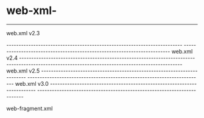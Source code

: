 # web-xml-
------------------------------------------------------------------------
web.xml v2.3
<?xml version="1.0" encoding="ISO-8859-1"?>  
<!DOCTYPE web-app PUBLIC "-//Sun Microsystems, Inc.//DTD Web Application 2.3//EN" "http://java.sun.com/dtd/web-app_2_3.dtd">  
<web-app>   
</web-app>  
 ------------------------------------------------------------------------
 ------------------------------------------------------------------------
web.xml v2.4
<?xml version="1.0" encoding="UTF-8"?>  
<web-app id="WebApp_9" version="2.4" xmlns="http://java.sun.com/xml/ns/j2ee"   
    xmlns:xsi="http://www.w3.org/2001/XMLSchema-instance"  
    xsi:schemaLocation="http://java.sun.com/xml/ns/j2ee http://java.sun.com/xml/ns/j2ee/web-app_2_4.xsd">  
</web-app>  
 ------------------------------------------------------------------------
 ------------------------------------------------------------------------
web.xml v2.5 
<?xml version="1.0" encoding="UTF-8"?>  
<web-app xmlns="http://java.sun.com/xml/ns/javaee"  
         xmlns:xsi="http://www.w3.org/2001/XMLSchema-instance"  
         xsi:schemaLocation="http://java.sun.com/xml/ns/javaee http://java.sun.com/xml/ns/javaee/web-app_2_5.xsd"  
version="2.5">  
</web-app>  
 ------------------------------------------------------------------------
 ------------------------------------------------------------------------
web.xml v3.0 
<?xml version="1.0" encoding="UTF-8"?>  
<web-app  
        version="3.0"  
        xmlns="http://java.sun.com/xml/ns/javaee"  
        xmlns:xsi="http://www.w3.org/2001/XMLSchema-instance"  
        xsi:schemaLocation="http://java.sun.com/xml/ns/javaee http://java.sun.com/xml/ns/javaee/web-app_3_0.xsd">  
   
</web-app>  
 ------------------------------------------------------------------------
 ------------------------------------------------------------------------
 
web-fragment.xml
<web-fragment xmlns="http://java.sun.com/xml/ns/javaee"  
              xmlns:xsi="http://www.w3.org/2001/XMLSchema-instance"  
              xsi:schemaLocation="  
        http://java.sun.com/xml/ns/javaee http://java.sun.com/xml/ns/javaee/web-fragment_3_0.xsd" version="3.0">  
   
</web-fragment>  
 
